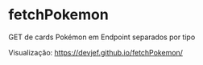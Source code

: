 # fetchPokemon
GET de cards Pokémon em Endpoint separados por tipo

Visualização: https://devjef.github.io/fetchPokemon/
